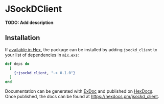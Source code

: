 # JSockDClient

**TODO: Add description**

## Installation

If [available in Hex](https://hex.pm/docs/publish), the package can be installed
by adding `jsockd_client` to your list of dependencies in `mix.exs`:

```elixir
def deps do
  [
    {:jsockd_client, "~> 0.1.0"}
  ]
end
```

Documentation can be generated with [ExDoc](https://github.com/elixir-lang/ex_doc)
and published on [HexDocs](https://hexdocs.pm). Once published, the docs can
be found at <https://hexdocs.pm/jsockd_client>.
